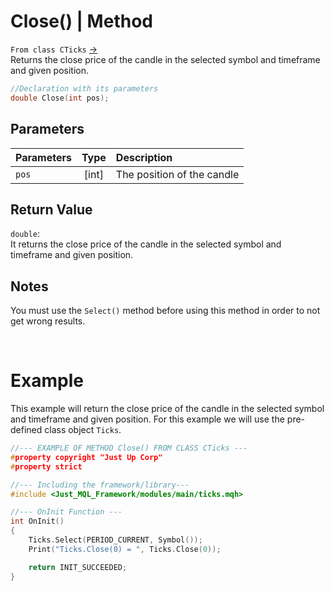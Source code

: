# Close() | Method
`From class CTicks` [->](ticks.md) <br>
Returns the close price of the candle in the selected symbol and timeframe and given position.

```cpp
//Declaration with its parameters
double Close(int pos);
```

## Parameters
| Parameters | Type  | Description                |
| :--------- | :---: | :------------------------- |
| `pos`      | [int] | The position of the candle |

## Return Value
`double`: <br>
It returns the close price of the candle in the selected symbol and timeframe and given position.

## Notes
You must use the `Select()` method before using this method in order to not get wrong results. <br>

<br>

# Example
This example will return the close price of the candle in the selected symbol and timeframe and given position. For this example we will use the pre-defined class object `Ticks`.

```cpp
//--- EXAMPLE OF METHOD Close() FROM CLASS CTicks ---
#property copyright "Just Up Corp"
#property strict

//--- Including the framework/library---
#include <Just_MQL_Framework/modules/main/ticks.mqh>

//--- OnInit Function ---
int OnInit()
{
    Ticks.Select(PERIOD_CURRENT, Symbol());
    Print("Ticks.Close(0) = ", Ticks.Close(0));

    return INIT_SUCCEEDED;
}
```